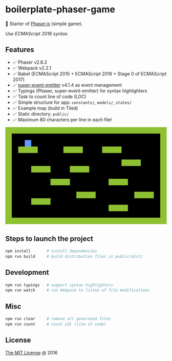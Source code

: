# boilerplate-phaser-game

:fork_and_knife: Starter of [Phaser.js](http://phaser.io) (simple game).

_Use ECMAScript 2016 syntax._

## Features

* :white_check_mark: Phaser v2.6.2
* :white_check_mark: Webpack v2.2.1
* :white_check_mark: Babel (ECMAScript 2015 + ECMAScript 2016 + Stage 0 of ECMAScript 2017)
* :white_check_mark: [super-event-emitter](http://github.com/piecioshka/super-event-emitter)
 v4.1.4 as event management
* :white_check_mark: Typings (Phaser, super-event-emitter) for syntax highlighters
* :white_check_mark: Task to count line of code (LOC)
* :white_check_mark: Simple structure for app: `constants/`, `models/`, `states/`
* :white_check_mark: Example map (build in Tiled)
* :white_check_mark: Static directory: `public/`
* :white_check_mark: Maximum 80 characters per line in each file!

![Demo](./screenshots.png)

## Steps to launch the project

```bash
npm install       # install dependencies
npm run build     # build distribution files in public/dist/
```

## Development

```bash
npm run typings   # support syntax highlighters
npm run watch     # run Webpack to listen of file modifications
```

## Misc

```bash
npm run clear     # remove all generated files
npm run count     # count LOC (line of code)
```

## License

[The MIT License](http://piecioshka.mit-license.org) @ 2016
